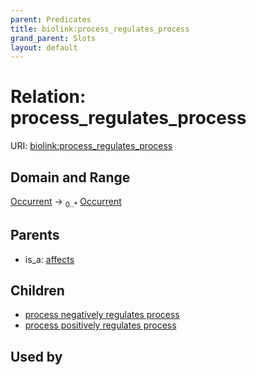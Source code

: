 ```yaml
---
parent: Predicates
title: biolink:process_regulates_process
grand_parent: Slots
layout: default
---
```


# Relation: process_regulates_process




URI: [biolink:process_regulates_process](https://w3id.org/biolink/vocab/process_regulates_process)

## Domain and Range

[Occurrent](Occurrent.md) ->  <sub>0..\*</sub> [Occurrent](Occurrent.md)

## Parents

 *  is_a: [affects](affects.md)

## Children

 *  [process negatively regulates process](process_negatively_regulates_process.md)
 *  [process positively regulates process](process_positively_regulates_process.md)

## Used by

